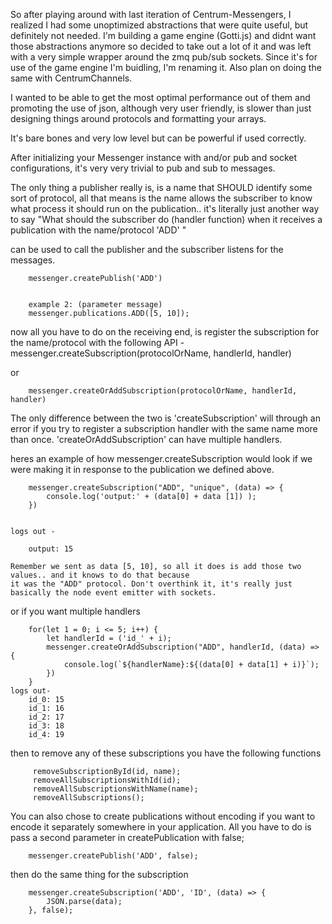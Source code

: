 So after playing around with last iteration of Centrum-Messengers, I realized I had some unoptimized abstractions that
were quite useful, but definitely not needed. I'm building a game engine (Gotti.js) and didnt want those abstractions anymore so decided
to take out a lot of it and was left with a very simple wrapper around the zmq pub/sub sockets. Since it's for use of the game engine I'm buidling,
I'm renaming it. Also plan on doing the same with CentrumChannels.

I wanted to be able to get the most optimal performance out of them and promoting the use of json, although very user friendly,
is slower than just designing things around protocols and formatting your arrays.

It's bare bones and very low level but can be powerful if used correctly.

After initializing your Messenger instance with and/or pub and socket configurations, it's very very trivial to pub and sub
to messages.


The only thing a publisher really is, is a name that SHOULD identify some sort of protocol, all that means is
the name allows the subscriber to know what process it should run on the publication.. it's literally just another way
to say "What should the subscriber do (handler function) when it receives a publication with the name/protocol 'ADD' "

can be used to call the publisher and the subscriber listens
for the messages.

        messenger.createPublish('ADD')


        example 2: (parameter message)
        messenger.publications.ADD([5, 10]);


now all you have to do on the receiving end, is register the subscription for the name/protocol with the following API -
        messenger.createSubscription(protocolOrName, handlerId, handler)

   or

        messenger.createOrAddSubscription(protocolOrName, handlerId, handler)


   The only difference between the two is 'createSubscription' will through an error if you try to register a subscription handler
   with the same name more than once. 'createOrAddSubscription' can have multiple handlers.

   heres an example of how messenger.createSubscription would look if we were making it in response to the publication we defined above.

        messenger.createSubscription("ADD", "unique", (data) => {
            console.log('output:' + (data[0] + data [1]) );
        })


    logs out -

        output: 15

    Remember we sent as data [5, 10], so all it does is add those two values.. and it knows to do that because
    it was the "ADD" protocol. Don't overthink it, it's really just basically the node event emitter with sockets.

   or if you want multiple handlers

        for(let 1 = 0; i <= 5; i++) {
            let handlerId = ('id_' + i);
            messenger.createOrAddSubscription("ADD", handlerId, (data) => {
                console.log(`${handlerName}:${(data[0] + data[1] + i)}`);
            })
        }
    logs out-
        id_0: 15
        id_1: 16
        id_2: 17
        id_3: 18
        id_4: 19

   then to remove any of these subscriptions you have the following functions

         removeSubscriptionById(id, name);
         removeAllSubscriptionsWithId(id);
         removeAllSubscriptionsWithName(name);
         removeAllSubscriptions();


You can also chose to create publications without encoding if you want to encode it separately somewhere in your application.
All you have to do is pass a second parameter in createPublication with false;

        messenger.createPublish('ADD', false);

then do the same thing for the subscription

        messenger.createSubscription('ADD', 'ID', (data) => {
            JSON.parse(data);
        }, false);

